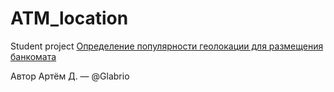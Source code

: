 # ATM_location
Student project 
[Определение популярности геолокации для размещения банкомата](https://docs.google.com/document/d/1sxiCG21-q6NN2XeEZX7UhI0Js28OY8rJ-2zcDCOM_44/edit?tab=t.0#heading=h.8w2whwgo2zr6)

Автор Артём Д. — @Glabrio
